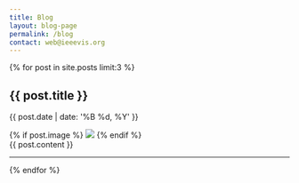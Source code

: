 ```yaml
---
title: Blog
layout: blog-page
permalink: /blog
contact: web@ieeevis.org
---
```


{% for post in site.posts limit:3 %}
<h2>{{ post.title }}</h2>
<p class="tiny">{{ post.date | date: '%B %d, %Y' }}</p>
{% if post.image %}
<img src="{{ post.image }}" />
{% endif %}
<div>{{ post.content }}</div>
<hr/>
{% endfor %}



